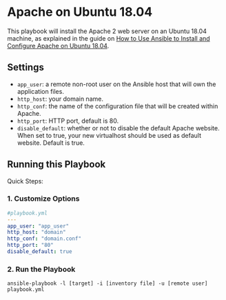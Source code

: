 # Apache on Ubuntu 18.04

This playbook will install the Apache 2 web server on an Ubuntu 18.04 machine, as explained in the guide on [How to Use Ansible to Install and Configure Apache on Ubuntu 18.04](https://www.digitalocean.com/community/tutorials/how-to-use-ansible-to-install-and-set-up-apache-on-ubuntu-18-04).

## Settings

- `app_user`: a remote non-root user on the Ansible host that will own the application files.
- `http_host`: your domain name.
- `http_conf`: the name of the configuration file that will be created within Apache.
- `http_port`: HTTP port, default is 80.
- `disable_default`: whether or not to disable the default Apache website. When set to true, your new virtualhost should be used as default website. Default is true.


## Running this Playbook

Quick Steps:

### 1. Customize Options

```yml
#playbook.yml
---
app_user: "app_user"
http_host: "domain"
http_conf: "domain.conf"
http_port: "80"
disable_default: true
```

### 2. Run the Playbook

```command
ansible-playbook -l [target] -i [inventory file] -u [remote user] playbook.yml
```
